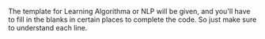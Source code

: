 The template for Learning Algorithma or NLP will be given, and you'll have to fill in the blanks in certain places to complete the code. So just make sure to understand each line.
